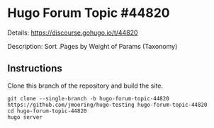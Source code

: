 # Hugo Forum Topic #44820

Details: <https://discourse.gohugo.io/t/44820>

Description: Sort .Pages by Weight of Params (Taxonomy)

## Instructions

Clone this branch of the repository and build the site.

```text
git clone --single-branch -b hugo-forum-topic-44820 https://github.com/jmooring/hugo-testing hugo-forum-topic-44820
cd hugo-forum-topic-44820
hugo server
```
